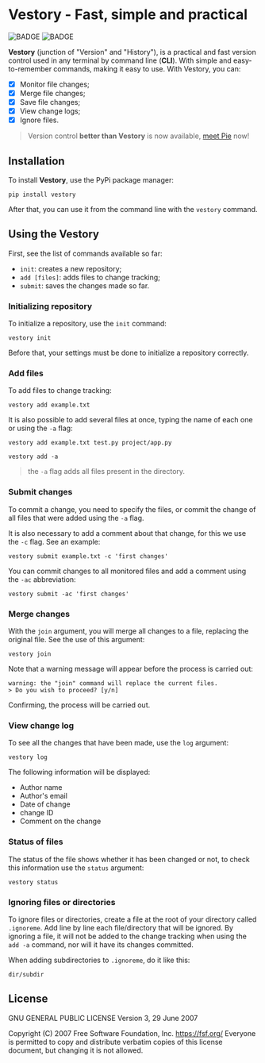 # Vestory - Fast, simple and practical

![BADGE](https://img.shields.io/static/v1?label=license&message=GPL%20v3.0&color=red&style=flat-square)
![BADGE](https://img.shields.io/static/v1?label=language&message=Python&color=orange&style=flat-square)

**Vestory** (junction of "Version" and "History"), is a practical and fast version control used in any terminal by command line (**CLI**). With simple and easy-to-remember commands, making it easy to use. With Vestory, you can:

- [x] Monitor file changes;
- [x] Merge file changes;
- [x] Save file changes;
- [x] View change logs;
- [x] Ignore files.

> Version control **better than Vestory** is now available, [meet Pie](https://github.com/jaedsonpys/pie) now!

## Installation

To install **Vestory**, use the PyPi package manager:

```
pip install vestory
```

After that, you can use it from the command line with the `vestory` command.

## Using the Vestory

First, see the list of commands available so far:

- `init`: creates a new repository;
- `add [files]`: adds files to change tracking;
- `submit`: saves the changes made so far.

### Initializing repository

To initialize a repository, use the `init` command:

```
vestory init
```

Before that, your settings must be done to initialize a repository
correctly.

### Add files

To add files to change tracking:

```
vestory add example.txt
```

It is also possible to add several files at once, typing the name of each one or using the `-a` flag:

```
vestory add example.txt test.py project/app.py
```
```
vestory add -a
```

> the `-a` flag adds all files present in the directory.

### Submit changes

To commit a change, you need to specify the files, or commit the change of all files that were added using the `-a` flag.

It is also necessary to add a comment about that change, for this we use the `-c` flag. See an example:

```
vestory submit example.txt -c 'first changes'
```

You can commit changes to all monitored files and add a comment using the `-ac` abbreviation:

```
vestory submit -ac 'first changes'
```

### Merge changes

With the `join` argument, you will merge all changes to a file, replacing the original file. See the use of this argument:

```
vestory join
```
<!--
This command will make all files being tracked merge your changes. It is also possible to merge changes from just one file:

```
vestory join test.txt
``` -->

Note that a warning message will appear before the process is carried out:

```
warning: the "join" command will replace the current files.
> Do you wish to proceed? [y/n]
```

Confirming, the process will be carried out.

### View change log

To see all the changes that have been made, use the `log` argument:

```
vestory log
```

The following information will be displayed:

- Author name
- Author's email
- Date of change
- change ID
- Comment on the change

### Status of files

The status of the file shows whether it has been changed or not, to check this information use the `status` argument:

```
vestory status
```

### Ignoring files or directories

To ignore files or directories, create a file at the root of your directory called `.ignoreme`. Add line by line each file/directory that will be ignored. By ignoring a file, it will not be added to the change tracking when using the `add -a` command, nor will it have its changes committed.

When adding subdirectories to `.ignoreme`, do it like this:

```
dir/subdir
```

## License

GNU GENERAL PUBLIC LICENSE
Version 3, 29 June 2007

Copyright (C) 2007 Free Software Foundation, Inc. <https://fsf.org/>
Everyone is permitted to copy and distribute verbatim copies
of this license document, but changing it is not allowed.

